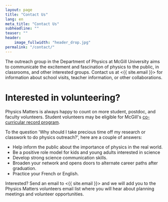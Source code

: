 ```yaml
---
layout: page
title: "Contact Us"
lang: en
meta_title: "Contact Us"
subheadline: ""
teaser: ""
header:
    image_fullwidth: "header_drop.jpg"
permalink: "/contact/"
---
```

The outreach group in the Department of Physics at McGill University aims to communicate the excitement and fascination of physics to the public, in classrooms, and other interested groups. Contact us at <{{ site.email }}> for information about school visits, teacher information, or other collaborations.

# Interested in volunteering?

Physics Matters is always happy to count on more student, postdoc, and faculty volunteers. Student volunteers may be eligible for McGill's [co-curricular record program](https://www.mcgill.ca/involvement/ccr).

To the question 'Why should I take precious time off my research or classwork to do physics outreach?', here are a couple of answers:

- Help inform the public about the importance of physics in the real world.
- Be a positive role model for kids and young adults interested in science
- Develop strong science communication skills.
- Broaden your network and opens doors to alternate career paths after graduation.
- Practice your French or English.

Interested? Send an email to <{{ site.email }}> and we will add you to the Physics Matters volunteers email list where you will hear about planning meetings and volunteer opportunities.
